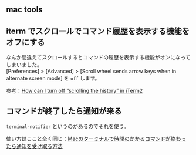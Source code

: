 mac tools
---

## iterm でスクロールでコマンド履歴を表示する機能をオフにする

なんか間違えてスクロールするとコマンドの履歴を表示する機能がオンになってしまいました。  
[Preferences] > [Advanced] > [Scroll wheel sends arrow keys when in alternate screen mode] を `off` します。

参考：[How can I turn off “scrolling the history” in iTerm2](https://stackoverflow.com/questions/36594420/how-can-i-turn-off-scrolling-the-history-in-iterm2)

## コマンドが終了したら通知が来る

`terminal-notifier` というのがあるのでそれを使う。

使い方はここと全く同じ：[Macのターミナルで時間のかかるコマンドが終わったら通知を受け取る方法](https://qiita.com/endam/items/6b2dd23ac7a6a85f7f18)
